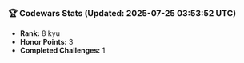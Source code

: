 ### 🏆 Codewars Stats (Updated: 2025-07-25 03:53:52 UTC)

- **Rank:** 8 kyu
- **Honor Points:** 3
- **Completed Challenges:** 1
